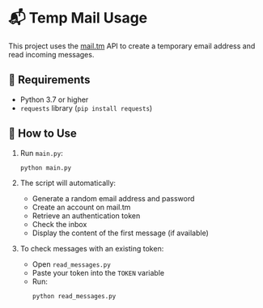 # 📬 Temp Mail Usage

This project uses the [mail.tm](https://mail.tm) API to create a temporary email address and read incoming messages.

## 🔧 Requirements

- Python 3.7 or higher
- `requests` library (`pip install requests`)

## 🚀 How to Use

1. Run `main.py`:
   ```bash
   python main.py

2. The script will automatically:
   - Generate a random email address and password
   - Create an account on mail.tm
   - Retrieve an authentication token
   - Check the inbox
   - Display the content of the first message (if available)

3. To check messages with an existing token:
   - Open `read_messages.py`
   - Paste your token into the `TOKEN` variable
   - Run:
     ```bash
     python read_messages.py
     ```
